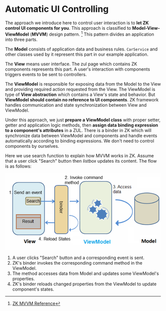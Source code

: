 # Automatic UI Controlling

The approach we introduce here to control user interaction is to **let
ZK control UI components for you**. This approach is classified to
**Model-View-ViewModel** (**MVVM**) design pattern. [^1] This pattern
divides an application into three parts.

The **Model** consists of application data and business rules.
`CarService` and other classes used by it represent this part in our
example application.

The **View** means user interface. The zul page which contains ZK
components represents this part. A user's interaction with components
triggers events to be sent to controllers.

The **ViewModel** is responsible for exposing data from the Model to the
View and providing required action requested from the View. The
ViewModel is type of **View abstraction** which contains a View's state
and behavior. But **ViewModel should contain no reference to UI
components**. ZK framework handles communication and state
synchronization between View and ViewModel.

Under this approach, we just **prepare a ViewModel class** with proper
setter, getter and application logic methods, then **assign data binding
expression to a component's attributes** in a ZUL. There is a binder in
ZK which will synchronize data between ViewModel and components and
handle events automatically according to binding expressions. We don't
need to control components by ourselves.

Here we use search function to explain how MVVM works in ZK. Assume that
a user click "Search" button then *listbox* updates its content. The
flow is as follows:

![ center](../images/tutorial-mvvm.png  " center")

1.  A user clicks "Search" button and a corresponding event is sent.
2.  ZK's binder invokes the corresponding command method in the
    ViewModel.
3.  The method accesses data from Model and updates some ViewModel's
    properties.
4.  ZK's binder reloads changed properties from the ViewModel to update
    component's states.


[^1]: [ ZK MVVM Reference](http://books.zkoss.org/zk-mvvm-book/8.0/index.html)
